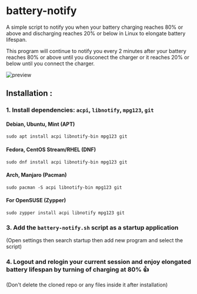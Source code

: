 # battery-notify
A simple script to notify you when your battery charging reaches 80% or above and discharging reaches 20% or below in Linux to elongate battery lifespan.

This program will continue to notify you every 2 minutes after your battery reaches 80% or above until you disconect the charger or it reaches 20% or below until you connect the charger.

![preview](https://imgur.com/eISIRBB.png)

## Installation :

### 1. Install dependencies: `acpi`, `libnotify`, `mpg123`, `git`

#### Debian, Ubuntu, Mint (APT)
`sudo apt install acpi libnotify-bin mpg123 git`

#### Fedora, CentOS Stream/RHEL (DNF)
`sudo dnf install acpi libnotify-bin mpg123 git`

#### Arch, Manjaro (Pacman)
`sudo pacman -S acpi libnotify-bin mpg123 git`

#### For OpenSUSE (Zypper)
`sudo zypper install acpi libnotify mpg123 git`

### 3. Add the `battery-notify.sh` script as a startup application
(Open settings then search startup then add new program and select the script)

### 4. Logout and relogin your current session and enjoy elongated battery lifespan by turning of charging at 80% 👍

(Don't delete the cloned repo or any files inside it after installation)
